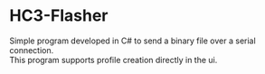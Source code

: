 # HC3-Flasher

Simple program developed in C# to send a binary file over a serial connection. <br>
This program supports profile creation directly in the ui.
